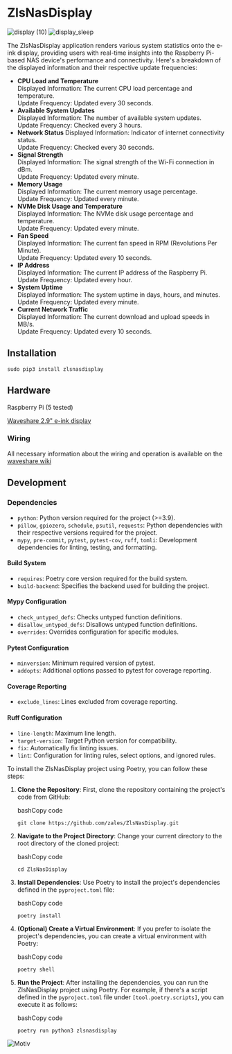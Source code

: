 # ZlsNasDisplay

![display (10)](https://github.com/zales/ZlsNasDisplay/assets/832783/6e7828bc-3317-48c0-a1b5-804f8b1b86d2)
![display_sleep](https://github.com/zales/ZlsNasDisplay/assets/832783/63055923-21f6-4852-9ad6-2ac78c4181e7)


The ZlsNasDisplay application renders various system statistics onto the e-ink display, providing users with real-time insights into the Raspberry Pi-based NAS device's performance and connectivity. Here's a breakdown of the displayed information and their respective update frequencies:

* **CPU Load and Temperature**  
Displayed Information: The current CPU load percentage and temperature.  
Update Frequency: Updated every 30 seconds.
* **Available System Updates**  
Displayed Information: The number of available system updates.  
Update Frequency: Checked every 3 hours.
* **Network Status**
Displayed Information: Indicator of internet connectivity status.  
Update Frequency: Checked every 30 seconds.
* **Signal Strength**  
Displayed Information: The signal strength of the Wi-Fi connection in dBm.  
Update Frequency: Updated every minute.
* **Memory Usage**  
Displayed Information: The current memory usage percentage.  
Update Frequency: Updated every minute.
* **NVMe Disk Usage and Temperature**  
Displayed Information: The NVMe disk usage percentage and temperature.  
Update Frequency: Updated every minute.
* **Fan Speed**  
Displayed Information: The current fan speed in RPM (Revolutions Per Minute).  
Update Frequency: Updated every 10 seconds.
* **IP Address**  
Displayed Information: The current IP address of the Raspberry Pi.  
Update Frequency: Updated every hour.
* **System Uptime**  
Displayed Information: The system uptime in days, hours, and minutes.  
Update Frequency: Updated every minute.
* **Current Network Traffic**  
Displayed Information: The current download and upload speeds in MB/s.  
Update Frequency: Updated every 10 seconds.


## Installation

`sudo pip3 install zlsnasdisplay`

## Hardware
Raspberry Pi (5 tested)

[Waveshare 2.9" e-ink display](https://www.waveshare.com/product/2.9inch-e-paper-module.htm)

### Wiring

All necessary information about the wiring and operation is available on the [waveshare wiki](https://www.waveshare.com/wiki/2.9inch_e-Paper_Module_Manual#Working_With_Raspberry_Pi)


## Development

### Dependencies

*   `python`: Python version required for the project (>=3.9).
*   `pillow`, `gpiozero`, `schedule`, `psutil`, `requests`: Python dependencies with their respective versions required for the project.
*   `mypy`, `pre-commit`, `pytest`, `pytest-cov`, `ruff`, `tomli`: Development dependencies for linting, testing, and formatting.

#### Build System

*   `requires`: Poetry core version required for the build system.
*   `build-backend`: Specifies the backend used for building the project.

#### Mypy Configuration

*   `check_untyped_defs`: Checks untyped function definitions.
*   `disallow_untyped_defs`: Disallows untyped function definitions.
*   `overrides`: Overrides configuration for specific modules.

#### Pytest Configuration

*   `minversion`: Minimum required version of pytest.
*   `addopts`: Additional options passed to pytest for coverage reporting.

#### Coverage Reporting

*   `exclude_lines`: Lines excluded from coverage reporting.

#### Ruff Configuration

*   `line-length`: Maximum line length.
*   `target-version`: Target Python version for compatibility.
*   `fix`: Automatically fix linting issues.
*   `lint`: Configuration for linting rules, select options, and ignored rules.

To install the ZlsNasDisplay project using Poetry, you can follow these steps:

1.  **Clone the Repository**: First, clone the repository containing the project's code from GitHub:
    
    bashCopy code
    
    `git clone https://github.com/zales/ZlsNasDisplay.git`
    
2.  **Navigate to the Project Directory**: Change your current directory to the root directory of the cloned project:
    
    bashCopy code
    
    `cd ZlsNasDisplay`
    
3.  **Install Dependencies**: Use Poetry to install the project's dependencies defined in the `pyproject.toml` file:
    
    bashCopy code
    
    `poetry install`
    
4.  **(Optional) Create a Virtual Environment**: If you prefer to isolate the project's dependencies, you can create a virtual environment with Poetry:
    
    bashCopy code
    
    `poetry shell`
    
5.  **Run the Project**: After installing the dependencies, you can run the ZlsNasDisplay project using Poetry. For example, if there's a script defined in the `pyproject.toml` file under `[tool.poetry.scripts]`, you can execute it as follows:
    
    bashCopy code
    
    `poetry run python3 zlsnasdisplay`

![Motiv](https://github.com/zales/ZlsNasDisplay/assets/832783/a1a764be-8ecd-4063-a75c-506135400a1f)

